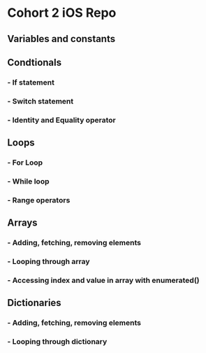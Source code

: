 # Cohort 2 iOS Repo
 
## Variables and constants

## Condtionals 
###  - If statement
###  - Switch statement
###  - Identity and Equality operator

## Loops
###  - For Loop
###  - While loop
###  - Range operators

## Arrays
###  - Adding, fetching, removing elements
###  - Looping through array
###  - Accessing index and value in array with enumerated()

## Dictionaries
###  - Adding, fetching, removing elements
###  - Looping through dictionary
